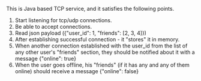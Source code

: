 This is Java based TCP service, and it satisfies the following points.

1. Start listening for tcp/udp connections.
2. Be able to accept connections.
3. Read json payload ({"user_id": 1, "friends": [2, 3, 4]})
3. After establishing successful connection - it "stores" it in memory.
4. When another connection established with the user_id from the list of any other user's "friends" section, they should be notified about it with a message {"online": true}
5. When the user goes offline, his "friends" (if it has any and any of them online) should receive a message {"online": false}